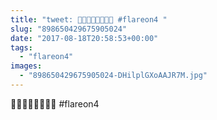 ```yaml
---
title: "tweet: 🍺🍕🍻🎪🔮🎈🎊🎉 #flareon4 "
slug: "898650429675905024"
date: "2017-08-18T20:58:53+00:00"
tags:
  - "flareon4"
images:
  - "898650429675905024-DHilplGXoAAJR7M.jpg"
---
```

🍺🍕🍻🎪🔮🎈🎊🎉 #flareon4 